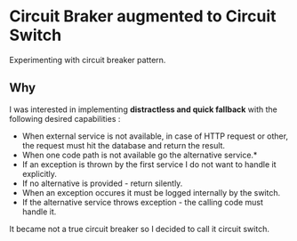 # Circuit Braker augmented to Circuit Switch
Experimenting with circuit breaker pattern. 

## Why 
I was interested in implementing **distractless and quick fallback** with the following desired capabilities : 

* When external service is not available, in case of HTTP request or other, the request must hit the database and return the result.
* When one code path is not available go the alternative service.*
* If an exception is thrown by the first service I do not want to handle it explicitly.
* If no alternative is provided - return silently.
* When an exception occures it must be logged internally by the switch.
* If the alternative service throws exception - the calling code must handle it.

It became not a true circuit breaker so I decided to call it circuit switch.
